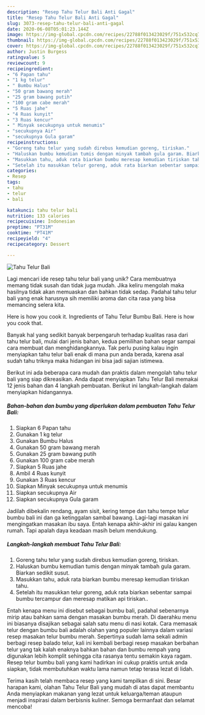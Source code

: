 ```yaml
---
description: "Resep Tahu Telur Bali Anti Gagal"
title: "Resep Tahu Telur Bali Anti Gagal"
slug: 3073-resep-tahu-telur-bali-anti-gagal
date: 2020-06-08T05:01:23.144Z
image: https://img-global.cpcdn.com/recipes/22788f013423029f/751x532cq70/tahu-telur-bali-foto-resep-utama.jpg
thumbnail: https://img-global.cpcdn.com/recipes/22788f013423029f/751x532cq70/tahu-telur-bali-foto-resep-utama.jpg
cover: https://img-global.cpcdn.com/recipes/22788f013423029f/751x532cq70/tahu-telur-bali-foto-resep-utama.jpg
author: Justin Burgess
ratingvalue: 5
reviewcount: 9
recipeingredient:
- "6 Papan tahu"
- "1 kg telur"
- " Bumbu Halus"
- "50 gram bawang merah"
- "25 gram bawang putih"
- "100 gram cabe merah"
- "5 Ruas jahe"
- "4 Ruas kunyit"
- "3 Ruas kencur"
- " Minyak secukupnya untuk menumis"
- "secukupnya Air"
- "secukupnya Gula garam"
recipeinstructions:
- "Goreng tahu telur yang sudah direbus kemudian goreng, tiriskan."
- "Haluskan bumbu kemudian tumis dengan minyak tambah gula garam. Biarkan sedikit susut."
- "Masukkan tahu, aduk rata biarkan bumbu meresap kemudian tiriskan tahu."
- "Setelah itu masukkan telur goreng, aduk rata biarkan sebentar sampai bumbu tercampur dan meresap matikan api tiriskan.."
categories:
- Resep
tags:
- tahu
- telur
- bali

katakunci: tahu telur bali 
nutrition: 133 calories
recipecuisine: Indonesian
preptime: "PT31M"
cooktime: "PT41M"
recipeyield: "4"
recipecategory: Dessert

---
```



![Tahu Telur Bali](https://img-global.cpcdn.com/recipes/22788f013423029f/751x532cq70/tahu-telur-bali-foto-resep-utama.jpg)

Lagi mencari ide resep tahu telur bali yang unik? Cara membuatnya memang tidak susah dan tidak juga mudah. Jika keliru mengolah maka hasilnya tidak akan memuaskan dan bahkan tidak sedap. Padahal tahu telur bali yang enak harusnya sih memiliki aroma dan cita rasa yang bisa memancing selera kita.

Here is how you cook it. Ingredients of Tahu Telur Bumbu Bali. Here is how you cook that.

Banyak hal yang sedikit banyak berpengaruh terhadap kualitas rasa dari tahu telur bali, mulai dari jenis bahan, kedua pemilihan bahan segar sampai cara membuat dan menghidangkannya. Tak perlu pusing kalau ingin menyiapkan tahu telur bali enak di mana pun anda berada, karena asal sudah tahu triknya maka hidangan ini bisa jadi sajian istimewa.


Berikut ini ada beberapa cara mudah dan praktis dalam mengolah tahu telur bali yang siap dikreasikan. Anda dapat menyiapkan Tahu Telur Bali memakai 12 jenis bahan dan 4 langkah pembuatan. Berikut ini langkah-langkah dalam menyiapkan hidangannya.

<!--inarticleads1-->

##### Bahan-bahan dan bumbu yang diperlukan dalam pembuatan Tahu Telur Bali:

1. Siapkan 6 Papan tahu
1. Gunakan 1 kg telur
1. Gunakan  Bumbu Halus
1. Gunakan 50 gram bawang merah
1. Gunakan 25 gram bawang putih
1. Gunakan 100 gram cabe merah
1. Siapkan 5 Ruas jahe
1. Ambil 4 Ruas kunyit
1. Gunakan 3 Ruas kencur
1. Siapkan  Minyak secukupnya untuk menumis
1. Siapkan secukupnya Air
1. Siapkan secukupnya Gula garam


Jadilah dibekalin rendang, ayam sisit, kering tempe dan tahu tempe telur bumbu bali ini dan ga ketinggalan sambal bawang. Lagi-lagi masakan ini mengingatkan masakan ibu saya. Entah kenapa akhir-akhir ini galau kangen rumah. Tapi apalah daya keadaan masih belum mendukung. 

<!--inarticleads2-->

##### Langkah-langkah membuat Tahu Telur Bali:

1. Goreng tahu telur yang sudah direbus kemudian goreng, tiriskan.
1. Haluskan bumbu kemudian tumis dengan minyak tambah gula garam. Biarkan sedikit susut.
1. Masukkan tahu, aduk rata biarkan bumbu meresap kemudian tiriskan tahu.
1. Setelah itu masukkan telur goreng, aduk rata biarkan sebentar sampai bumbu tercampur dan meresap matikan api tiriskan..


Entah kenapa menu ini disebut sebagai bumbu bali, padahal sebenarnya mirip atau bahkan sama dengan masakan bumbu merah. Di daerahku menu ini biasanya disajikan sebagai salah satu menu di nasi kotak. Cara memasak telur dengan bumbu bali adalah olahan yang populer lainnya dalam variasi resep masakan telur bumbu merah. Sepertinya sudah lama sekali admin berbagi resep balado telur, kali ini kembali berbagi resep masakan berbahan telur yang tak kalah enaknya bahkan bahan dan bumbu rempah yang digunakan lebih komplit sehingga cita rasanya tentu semakin kaya ragam. Resep telur bumbu bali yang kami hadirkan ini cukup praktis untuk anda siapkan, tidak membutuhkan waktu lama namun tetap terasa lezat di lidah. 

Terima kasih telah membaca resep yang kami tampilkan di sini. Besar harapan kami, olahan Tahu Telur Bali yang mudah di atas dapat membantu Anda menyiapkan makanan yang lezat untuk keluarga/teman ataupun menjadi inspirasi dalam berbisnis kuliner. Semoga bermanfaat dan selamat mencoba!
